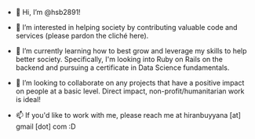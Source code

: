 - 👋 Hi, I’m @hsb2891!

- 👀 I’m interested in helping society by contributing valuable code and services (please pardon the cliché here).

- 🌱 I’m currently learning how to best grow and leverage my skills to help better society. Specifically, I'm looking into Ruby on Rails on the backend and pursuing a certificate in Data Science fundamentals.

- 💞️ I’m looking to collaborate on any projects that have a positive impact on people at a basic level. Direct impact, non-profit/humanitarian work is ideal!

- 📫 If you'd like to work with me, please reach me at hiranbuyyana [at] gmail [dot] com :D
